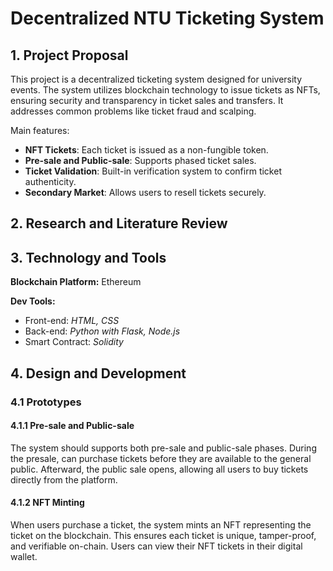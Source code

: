 # Decentralized NTU Ticketing System

## 1. Project Proposal

This project is a decentralized ticketing system designed for university events. The system utilizes blockchain technology to issue tickets as NFTs, ensuring security and transparency in ticket sales and transfers. It addresses common problems like ticket fraud and scalping.

Main features:
- **NFT Tickets**: Each ticket is issued as a non-fungible token.
- **Pre-sale and Public-sale**: Supports phased ticket sales.
- **Ticket Validation**: Built-in verification system to confirm ticket authenticity.
- **Secondary Market**: Allows users to resell tickets securely.

## 2. Research and Literature Review

## 3. Technology and Tools

**Blockchain Platform:** Ethereum

**Dev Tools:**
- Front-end: *HTML, CSS*
- Back-end: *Python with Flask, Node.js*
- Smart Contract: *Solidity*

## 4. Design and Development

### 4.1 Prototypes

#### 4.1.1 Pre-sale and Public-sale
The system should supports both pre-sale and public-sale phases. During the presale,  can purchase tickets before they are available to the general public. Afterward, the public sale opens, allowing all users to buy tickets directly from the platform.

#### 4.1.2 NFT Minting
When users purchase a ticket, the system mints an NFT representing the ticket on the blockchain. This ensures each ticket is unique, tamper-proof, and verifiable on-chain. Users can view their NFT tickets in their digital wallet.